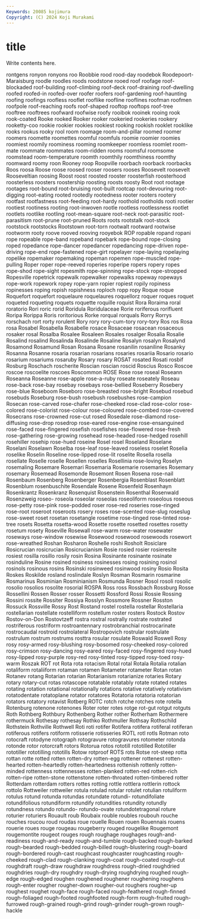 ```yaml
---
Keywords: 20085 kojimura
Copyright: (C) 2024 Koji Murakami
---
```


# title

Write contents here.



rontgens ronyon ronyons roo Roobbie rood rood-day roodebok Roodepoort-Maraisburg roodle
roodles roods roodstone rooed roof roofage roof-blockaded roof-building roof-climbing roof-deck
roof-draining roof-dwelling roofed roofed-in roofed-over roofer roofers roof-gardening roof-haunting roofing
roofings roofless rooflet rooflike roofline rooflines roofman roofmen roofpole roof-reaching
roofs roof-shaped rooftop rooftops roof-tree rooftree rooftrees roofward roofwise roofy
rooibok rooinek rooing rook rook-coated Rooke rooked Rooker rooker rookeried
rookeries rookery rooketty-coo rookie rookier rookies rookiest rooking rookish rooklet
rooklike rooks rookus rooky rool room roomage room-and-pillar roomed roomer
roomers roomette roomettes roomful roomfuls roomie roomier roomies roomiest roomily
roominess rooming roomkeeper roomless roomlet room-mate roommate roommates room-ridden rooms
roomsful roomsome roomstead room-temperature roomth roomthily roomthiness roomthy roomward roomy
roon Rooney roop Roopville roorbach roorback roorbacks Roos roosa Roose
roose roosed rooser roosers rooses Roosevelt roosevelt Rooseveltian roosing Roost
roost roosted rooster roosterfish roosterhood roosterless roosters roostership roosting roosts
roosty Root root rootage rootages root-bound root-bruising root-built rootcap root-devouring
root-digging root-eating rooted rootedly rootedness rooter rooters rootery rootfast rootfastness
root-feeding root-hardy roothold rootholds rooti rootier rootiest rootiness rooting root-inwoven
rootle rootless rootlessness rootlet rootlets rootlike rootling root-mean-square root-neck root-parasitic
root-parasitism root-prune root-pruned Roots roots rootstalk root-stock rootstock rootstocks Rootstown
root-torn rootwalt rootward rootwise rootworm rooty roove rooved rooving rooyebok
ROP ropable ropand ropani rope ropeable rope-band ropeband ropebark rope-bound
rope-closing roped ropedance rope-dancer ropedancer ropedancing rope-driven rope-driving rope-end rope-fastened
rope-girt ropelayer rope-laying ropelaying ropelike ropemaker ropemaking ropeman ropemen rope-muscled
rope-pulling Roper roper rope-reeved roperies roperipe ropers ropery ropes rope-shod
rope-sight ropesmith rope-spinning rope-stock rope-stropped Ropesville ropetrick ropewalk ropewalker ropewalks
ropeway ropeways rope-work ropework ropey rope-yarn ropier ropiest ropily ropiness
ropinesses roping ropish ropishness roploch ropp ropy Roque roque Roquefort
roquefort roquelaure roquelaures roquellorz roquer roques roquet roqueted roqueting roquets
roquette roquille roquist Rora Roraima roral roratorio Rori roric rorid
Roridula Roridulaceae Rorie roriferous rorifluent Roripa Rorippa Roris roritorious Rorke
rorqual rorquals Rorry Rorrys rorschach rort rorty rorulent Rory rory
rory-cum-tory rory-tory Ros ros Rosa rosa Rosabel Rosabella Rosabelle rosace
Rosaceae rosacean rosaceous rosaker rosal Rosalba Rosalee Rosaleen Rosales rosalger
Rosalia Rosalie Rosalind rosalind Rosalinda Rosalinde Rosaline Rosalyn rosalyn Rosalynd
Rosamond Rosamund Rosan Rosana Rosane rosanilin rosaniline Rosanky Rosanna Rosanne
rosaria rosarian rosarians rosaries rosariia Rosario rosario rosarium rosariums rosaruby
Rosary rosary ROSAT rosated Rosati rosbif Rosburg Roschach roscherite Roscian
roscian roscid Roscius Rosco Roscoe roscoe roscoelite roscoes Roscommon ROSE
Rose rose roseal Roseann Roseanna Roseanne rose-apple rose-a-ruby roseate roseately
Roseau rose-back rose-bay rosebay rosebays rose-bellied Roseberry Rosebery rose-blue Roseboom
Roseboro rose-breasted rose-bright Rosebud rosebud rosebuds Roseburg rose-bush rosebush rosebushes
rose-campion Rosecan rose-carved rose-chafer rose-cheeked rose-clad rose-color rose-colored rose-colorist rose-colour
rose-coloured rose-combed rose-covered Rosecrans rose-crowned rose-cut rosed Rosedale rose-diamond rose-diffusing
rose-drop rosedrop rose-eared rose-engine rose-ensanguined rose-faced rose-fingered rosefish rosefishes rose-flowered
rose-fresh rose-gathering rose-growing rosehead rose-headed rose-hedged rosehill rosehiller rosehip rose-hued
roseine Rosel rosel Roseland Roselane Roselani Roselawn Roselba rose-leaf rose-leaved
roseless roselet Roselia roselike Roselin Roseline rose-lipped rose-lit roselite Rosella
rosella rosellate Roselle roselle Rosellen roselles Rosellinia rose-loving Roselyn rosemaling
Rosemare Rosemari Rosemaria Rosemarie rosemaries Rosemary rosemary Rosemead Rosemonde Rosemont
Rosen Rosena rose-nail Rosenbaum Rosenberg Rosenberger Rosenbergia Rosenblast Rosenblatt Rosenblum
rosenbuschite Rosendale Rosene Rosenfeld Rosenhayn Rosenkrantz Rosenkranz Rosenquist Rosenstein Rosenthal
Rosenwald Rosenzweig roseo- roseola roseolar roseolas roseoliform roseolous roseous rose-petty
rose-pink rose-podded roser rose-red roseries rose-ringed rose-root roseroot roseroots rosery
roses rose-scented rose-slug roseslug rose-sweet roset rosetan rosetangle rosetime rose-tinged
rose-tinted rose-tree rosets Rosetta rosetta-wood Rosette rosette rosetted rosettes rosetty
rosetum rosety Roseville Rosewall rose-warm rose-water rosewater roseways rose-window rosewise
Rosewood rosewood rosewoods rosewort rose-wreathed Roshan Rosharon Roshelle roshi Rosholt
Rosiclare Rosicrucian rosicrucian Rosicrucianism Rosie rosied rosier rosieresite rosiest rosilla
rosillo rosily rosin Rosina Rosinante rosinante rosinate rosinduline Rosine rosined
rosiness rosinesses rosing rosining rosinol rosinols rosinous rosins Rosinski rosinweed
rosinwood rosiny Rosio Rosita Roskes Roskilde rosland roslindale Roslyn Rosman
Rosmarin rosmarine Rosmarinus Rosminian Rosminianism Rosmunda Rosner Rosol rosoli rosolic
rosolio rosolios rosolite rosorial ROSPA Ross ross Rossbach Rossburg Rosse
Rossellini Rossen Rosser rosser Rossetti Rossford Rossi Rossie Rossing Rossini
rossite Rossiter Rossiya Rosslyn Rossmore Rossner Rosston Rossuck Rossville Rossy
Rost Rostand rostel rostella rostellar Rostellaria rostellarian rostellate rostelliform rostellum
roster rosters Rostock Rostov Rostov-on-Don Rostovtzeff rostra rostral rostrally rostrate
rostrated rostriferous rostriform rostroantennary rostrobranchial rostrocarinate rostrocaudal rostroid rostrolateral Rostropovich
rostrular rostrulate rostrulum rostrum rostrums rosttra rosular rosulate Roswald Roswell
Rosy rosy rosy-armed rosy-blushing rosy-bosomed rosy-cheeked rosy-colored rosy-crimson rosy-dancing rosy-eared
rosy-faced rosy-fingered rosy-hued rosy-lipped rosy-purple rosy-red rosy-tinted rosy-tipped rosy-toed rosy-warm
Roszak ROT rot Rota rota rotacism Rotal rotal Rotala Rotalia
rotalian rotaliform rotaliiform rotaman rotamen Rotameter rotameter Rotan rotan Rotanev
rotang Rotarian rotarian Rotarianism rotarianize rotaries Rotary rotary rotary-cut rotas
rotascope rotatable rotatably rotate rotated rotates rotating rotation rotational rotationally
rotations rotative rotatively rotativism rotatodentate rotatoplane rotator rotatores Rotatoria rotatoria
rotatorian rotators rotatory rotavist Rotberg ROTC rotch rotche rotches rote
rotella Rotenburg rotenone rotenones Roter roter rotes rotge rot-gut rotgut
rotguts Roth Rothberg Rothbury Rothenberg Rother rother Rotherham Rothermere rothermuck
Rothesay rothesay Rothko Rothmuller Rothsay Rothschild Rothstein Rothville Rothwell Roti
roti rotifer Rotifera rotifera rotiferal rotiferan rotiferous rotifers rotiform rotisserie
rotisseries ROTL rotl rotls Rotman roto rotocraft rotodyne rotograph rotogravure
rotogravures rotometer rotonda rotonde rotor rotorcraft rotors Rotorua rotos rototill
rototilled Rototiller rototiller rototilling rototills Rotow rotproof ROTS rots Rotse
rot-steep rotta rottan rotte rotted rotten rotten-dry rotten-egg rottener rottenest
rotten-hearted rotten-heartedly rotten-heartedness rottenish rottenly rotten-minded rottenness rottennesses rotten-planked rotten-red
rotten-rich rotten-ripe rotten-stone rottenstone rotten-throated rotten-timbered rotter Rotterdam rotterdam rotters
rottes rotting rottle rottlera rottlerin rottock rottolo Rottweiler rottweiler rotula
rotulad rotular rotulet rotulian rotuliform rotulus rotund rotunda rotundas rotundate
rotundi- rotundifoliate rotundifolious rotundiform rotundify rotundities rotundity rotundly rotundness rotundo
rotundo- rotundo-ovate rotundotetragonal roture roturier roturiers Rouault roub Roubaix rouble
roubles roubouh rouche rouches roucou roud roudas roue rouelle Rouen
rouen Rouennais rouens rouerie roues rouge rougeau rougeberry rouged rougelike
Rougemont rougemontite rougeot rouges rough roughage roughages rough-and-readiness rough-and-ready rough-and-tumble
rough-backed rough-barked rough-bearded rough-bedded rough-billed rough-blustering rough-board rough-bordered rough-cast roughcast
roughcaster roughcasting rough-cheeked rough-clad rough-clanking rough-coat rough-coated rough-cut roughdraft rough-draw
roughdraw roughdress rough-dried roughdried roughdries rough-dry roughdry rough-drying roughdrying roughed
rough-edge rough-edged roughen roughened roughener roughening roughens rough-enter rougher rougher-down
rougher-out roughers rougher-up roughest roughet rough-face rough-faced rough-feathered rough-finned rough-foliaged
rough-footed roughfooted rough-form rough-fruited rough-furrowed rough-grained rough-grind rough-grinder rough-grown rough-hackle
